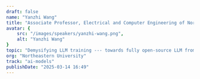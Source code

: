 ```yaml
---
draft: false
name: "Yanzhi Wang"
title: "Associate Professor, Electrical and Computer Engineering of Northwestern University"
avatar: {
    src: "/images/speakers/yanzhi-wang.png",
    alt: "Yanzhi Wang"
}
topic: "Demysifying LLM training --- towards fully open-source LLM from pre-training to reinforcement learning"
org: "Northeastern University"
track: "ai-models"
publishDate: "2025-03-14 16:49"
---
```

